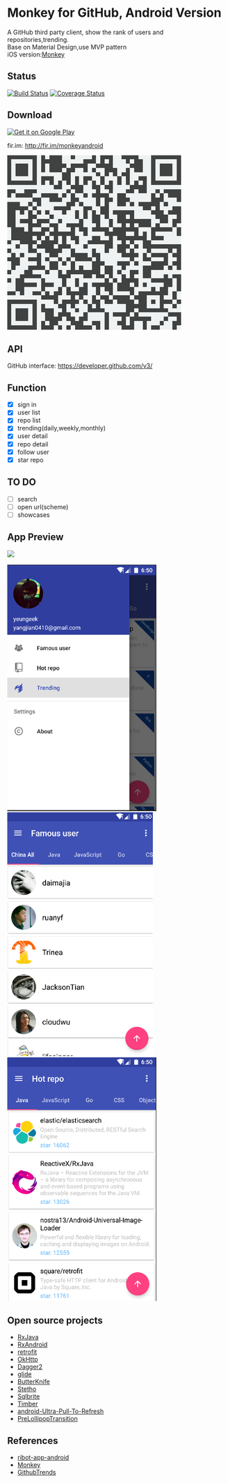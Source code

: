 # Monkey for GitHub, Android Version
A GitHub third party client, show the rank of users and repositories,trending.  
Base on Material Design,use MVP pattern  
iOS version:[Monkey](https://github.com/coderyi/Monkey)

## Status
[![Build Status](https://travis-ci.org/yeungeek/monkey-android.svg?branch=master)](https://travis-ci.org/yeungeek/monkey-android)
[![Coverage Status](https://coveralls.io/repos/github/yeungeek/monkey-android/badge.svg?branch=master)](https://coveralls.io/github/yeungeek/monkey-android?branch=master)

## Download
[![Get it on Google Play](http://www.android.com/images/brand/get_it_on_play_logo_large.png)](https://play.google.com/store/apps/details?id=com.yeungeek.monkeyandroid)

fir.im: http://fir.im/monkeyandroid

![](images/fir.png)

## API
GitHub interface: https://developer.github.com/v3/

## Function
- [x] sign in
- [x] user list
- [x] repo list
- [x] trending(daily,weekly,monthly)
- [x] user detail
- [x] repo detail
- [x] follow user
- [x] star repo

## TO DO
- [ ]  search
- [ ]  open url(scheme)
- [ ]  showcases

## App Preview
![](images/monkey.gif)

![](images/preview1.png)
![](images/preview2.png)
![](images/preview3.png)

## Open source projects
* [RxJava](https://github.com/ReactiveX/RxJava/)
* [RxAndroid](https://github.com/ReactiveX/RxAndroid/)
* [retrofit](https://github.com/square/retrofit/)
* [OkHttp](https://github.com/square/okhttp)
* [Dagger2](https://github.com/google/dagger/)
* [glide](https://github.com/bumptech/glide/)
* [ButterKnife](https://github.com/JakeWharton/butterknife/)
* [Stetho](https://github.com/facebook/stetho)
* [Sqlbrite](https://github.com/square/sqlbrite)
* [Timber](https://github.com/JakeWharton/timber/)
* [android-Ultra-Pull-To-Refresh](https://github.com/liaohuqiu/android-Ultra-Pull-To-Refresh)
* [PreLollipopTransition](https://github.com/takahirom/PreLollipopTransition)

## References
* [ribot-app-android](https://github.com/ribot/ribot-app-android)
* [Monkey](https://github.com/coderyi/Monkey)
* [GithubTrends](https://github.com/laowch/GithubTrends)
